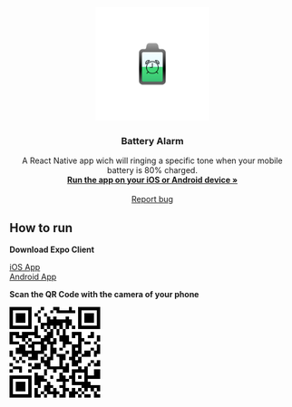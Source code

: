 <p align="center">
  <a href="https://expo.io/@arnabmunshi/battery-alarm">
    <img src="https://raw.githubusercontent.com/cryptappz/battery-alarm-with-react-native/master/assets/battery-splash.png" alt="Battery Alarm Logo" width="200">
  </a>
</p>

<h3 align="center">Battery Alarm</h3>

<p align="center">
  A React Native app wich will ringing a specific tone when your mobile battery is 80% charged.
  <br>
  <a href="https://expo.io/@arnabmunshi/battery-alarm"><strong>Run the app on your iOS or Android device »</strong></a>
  <br>
  <br>
  <a href="https://github.com/cryptappz/battery-alarm-with-react-native/issues/new">Report bug</a>
</p>

## How to run
<strong>Download Expo Client</strong>
<p>
  <a href="https://apps.apple.com/app/apple-store/id982107779">iOS App</a>
  <br>
  <a href="https://play.google.com/store/apps/details?id=host.exp.exponent&referrer=www">Android App</a>
</p>
<p><strong>Scan the QR Code with the camera of your phone</strong></p>
<img src="https://raw.githubusercontent.com/cryptappz/battery-alarm-with-react-native/master/assets/QR-code.png" alt="QR Code" />
